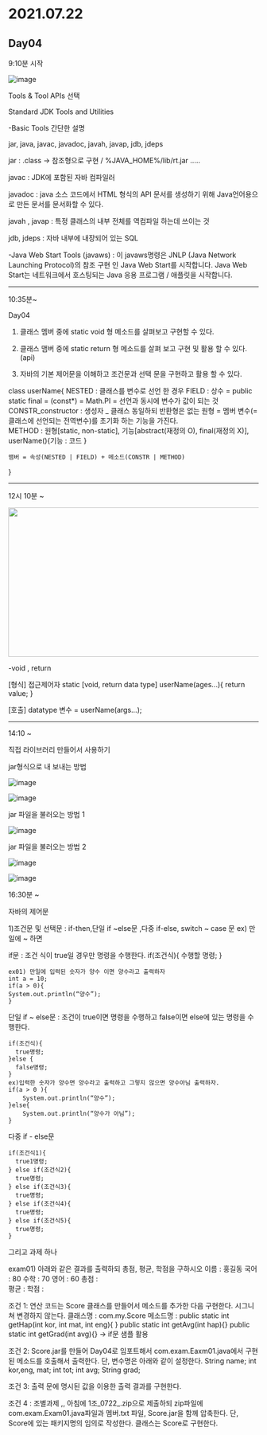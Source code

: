 <h1>2021.07.22</h1>

<h2>Day04</h2>

9:10분 시작


![image](https://user-images.githubusercontent.com/56623911/126658527-25742e4c-50a4-4867-a852-b1769f4bf754.png)

Tools & Tool APIs 선택


Standard JDK Tools and Utilities 

-Basic Tools  간단한 설명 

jar, java, javac, javadoc, javah, javap, jdb, jdeps


jar : .class -> 참조형으로 구현 / %JAVA_HOME%/lib/rt.jar .....

javac : JDK에 포함된 자바 컴파일러

javadoc : java 소스 코드에서 HTML 형식의 API 문서를 생성하기 위해 Java언어용으로 만든 문서를 문서화할 수 있다.


javah , javap : 특정 클래스의 내부 전체를 역컴파일 하는데 쓰이는 것 


jdb, jdeps : 자바 내부에 내장되어 있는 SQL


-Java Web Start Tools (javaws) : 이 javaws명령은 JNLP (Java Network Launching Protocol)의 참조 구현 인 Java Web Start를 시작합니다. Java Web Start는 네트워크에서 호스팅되는 Java 응용 프로그램 / 애플릿을 시작합니다.

<hr>


10:35분~

Day04

1. 클래스 멤버 중에 static void 형 메소드를 살펴보고 구현할 수 있다.

2. 클래스 맴버 중에 static return 형 메소드를 살펴 보고 구현 및 활용 할 수 있다.(api)

3. 자바의 기본 제어문을 이해하고 조건문과 선택 문을 구현하고 활용 할 수 있다.


class	userName{
	NESTED : 클래스를 변수로 선언 한 경우 
	FIELD : 상수 = public static final = (const*) = Math.PI = 선언과 동시에 변수가 값이 되는 것  
	CONSTR_constructor : 생성자 _ 클래스 동일하되 반환형은 없는 원형 = 멤버 변수(=클래스에 선언되는 전역변수)를 초기화 하는 기능을 가진다.  
	METHOD : 원형[static, non-static], 기능[abstract(재정의 O), final(재정의 X)], userName(){기능 : 코드 } 

	맴버 = 속성(NESTED | FIELD) + 메소드(CONSTR | METHOD)
}



<hr>

12시 10분 ~

<img src="https://user-images.githubusercontent.com/56623911/126659094-f7ef319b-4810-41af-8ddc-adf11464245d.png" width="600px" height="300px">

-void , return 

[형식]
접근제어자 static [void, return data type] userName(ages...){
	return value;
}

[호출]
datatype 변수 = userName(args...);






<hr>


14:10 ~

직접 라이브러리 만들어서 사용하기 

jar형식으로 내 보내는 방법

![image](https://user-images.githubusercontent.com/56623911/126659868-75ae9a67-b8ea-4bbd-bdd7-c22df8816711.png)

![image](https://user-images.githubusercontent.com/56623911/126659948-6aede3f5-3a24-4da3-912c-cd9e96753480.png)



jar 파일을 불러오는 방법 1

![image](https://user-images.githubusercontent.com/56623911/126660259-63d4bbf4-21d2-4b49-8db0-cb5a6c838e2a.png)

jar 파일을 불러오는 방법 2

![image](https://user-images.githubusercontent.com/56623911/126660298-437eada8-1e53-4aff-92b5-7d835052f199.png)

![image](https://user-images.githubusercontent.com/56623911/126660566-1e60f235-be82-41b1-95f9-1adf5f0c66f2.png)



16:30분 ~


자바의 제어문 

1)조건문 및 선택문 : if-then,단일 if ~else문  ,다중 if-else, switch ~ case 문 
ex) 만일에 ~ 하면 

if문 : 조건 식이 true일 경우만 명령을 수행한다.
	if(조건식){
	수행할 명령;
	}

	ex01) 만일에 입력된 숫자가 양수 이면 양수라고 출력하자
	int a = 10;
	if(a > 0){
	System.out.println(“양수”);
	}

단일 if ~ else문 : 조건이 true이면 명령을 수행하고 false이면 else에 있는 명령을 수행한다.

	if(조건식){
	  true명령;
	}else {
	  false명령;
	}
	ex)입력한 숫자가 양수면 양수라고 출력하고 그렇지 않으면 양수아님 출력하자.
	if(a > 0 ){
		System.out.println(“양수”);
	}else{
		System.out.println(“양수가 아님”);
	}







다중 if - else문

	if(조건식1){
	  true1명령;
	} else if(조건식2){
	  true명령;
	} else if(조건식3){
	  true명령;
	} else if(조건식4){
	  true명령;
	} else if(조건식5){
	  true명령;
	}

그리고 과제 하나 

exam01) 아래와 같은 결과를 출력하되 총점, 평균, 학점을 구하시오 
이름 : 홍길동 
국어 : 80
수학 : 70
영어 : 60
총점 :  
평균 :
학점 : 

조건 1: 연산 코드는 Score 클래스를 만들어서 메소드를 추가한 다음 구현한다. 시그니쳐 변경하지 않는다.
  클래스명 : com.my.Score
  메소드명 : public static int getHap(int kor, int mat, int eng){  }
            public static int getAvg(int hap){}
	    public static int getGrad(int avg){} -> if문 샘플 활용

조건 2: Score.jar를 만들어 Day04로 임포트해서 com.exam.Eaxm01.java에서 구현된 메소드를 호출해서 출력한다.
   단, 변수명은 아래와 같이 설정한다.
String name; 
int kor,eng, mat;
int tot;
int avg;
String grad;

조건 3: 출력 문에 명시된 값을 이용한 출력 결과를 구현한다.

조건 4 : 조별과제 ,, 아침에 1조_0722_.zip으로 제출하되 zip파일에  com.exam.Exam01.java파일과 멤버.txt 파일, Score.jar을 함께 압축한다.
단, Score에 있는 패키지명의 임의로 작성한다. 클래스는 Score로 구현한다.

